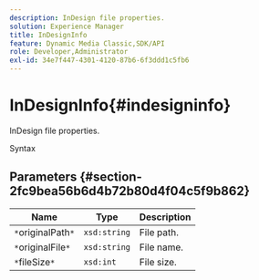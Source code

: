 ```yaml
---
description: InDesign file properties.
solution: Experience Manager
title: InDesignInfo
feature: Dynamic Media Classic,SDK/API
role: Developer,Administrator
exl-id: 34e7f447-4301-4120-87b6-6f3ddd1c5fb6
---
```

# InDesignInfo{#indesigninfo}

InDesign file properties.

 Syntax 

## Parameters {#section-2fc9bea56b6d4b72b80d4f04c5f9b862}

|  Name  | Type  | Description  |
|---|---|---|
|  `*`originalPath`*`  | `xsd:string`  | File path.  |
|  `*`originalFile`*`  | `xsd:string`  | File name.  |
|  `*`fileSize`*`  | `xsd:int`  | File size.  |
